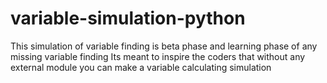 # variable-simulation-python
This simulation of variable finding is beta phase and learning phase of any missing variable finding
Its meant to inspire the coders that without any external module you can make a variable calculating simulation
